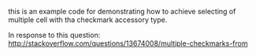 this is an example code for demonstrating how to achieve selecting of multiple cell with tha checkmark accessory type.

In response to this question: http://stackoverflow.com/questions/13674008/multiple-checkmarks-from